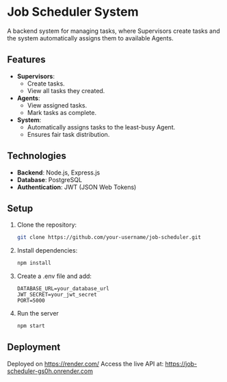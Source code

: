 # Job Scheduler System

A backend system for managing tasks, where Supervisors create tasks and the system automatically assigns them to available Agents.

## Features
- **Supervisors**:
  - Create tasks.
  - View all tasks they created.
- **Agents**:
  - View assigned tasks.
  - Mark tasks as complete.
- **System**:
  - Automatically assigns tasks to the least-busy Agent.
  - Ensures fair task distribution.

## Technologies
- **Backend**: Node.js, Express.js
- **Database**: PostgreSQL
- **Authentication**: JWT (JSON Web Tokens)

## Setup
1. Clone the repository:
   ```bash
   git clone https://github.com/your-username/job-scheduler.git
2. Install dependencies:
   ```bash
   npm install
3. Create a .env file and add:
   ```env
   DATABASE_URL=your_database_url
   JWT_SECRET=your_jwt_secret
   PORT=5000
4. Run the server
   ```bash
   npm start

## Deployment
Deployed on https://render.com/
Access the live API at: https://job-scheduler-gs0h.onrender.com
